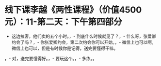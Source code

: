 # 线下课李越《两性课程》（价值4500元）：11-第二天：下午第四部分

- 这边拉客，他们卖的五个小时。，- 到底什么时候就见了？，- 什么呀，张爱卿约会了吗？，- 你张爱卿约会，第二次约会你可以开始。，- 微信上也可以啊，微信上也可以，但是有时候你是记得，送完要懂得干嘛。

，- 对，送完要懂得好。，- 要玩这个。，- 多练。。